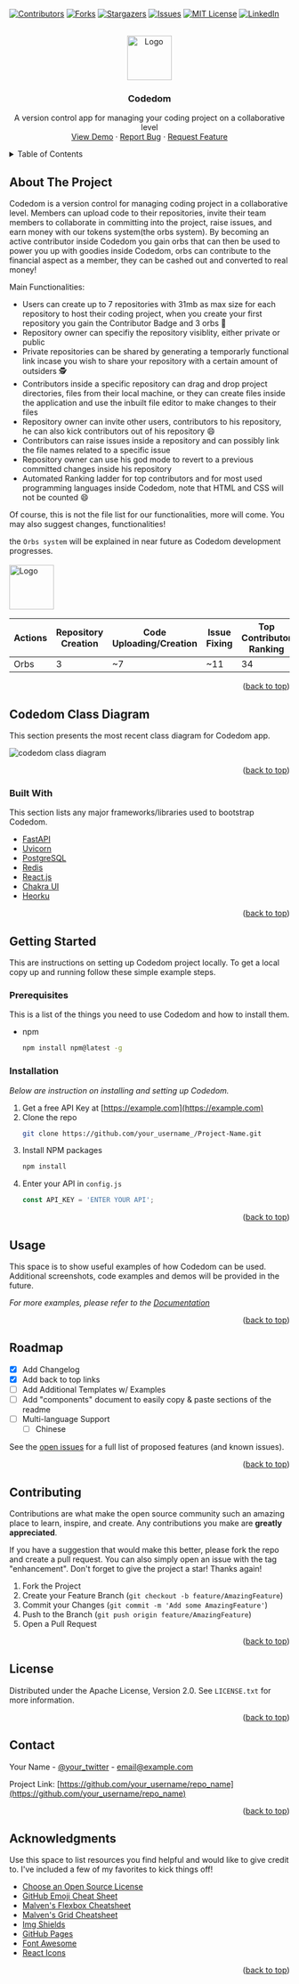 <div id="top"></div>




<!-- PROJECT SHIELDS -->
[![Contributors][contributors-shield]][contributors-url]
[![Forks][forks-shield]][forks-url]
[![Stargazers][stars-shield]][stars-url]
[![Issues][issues-shield]][issues-url]
[![MIT License][license-shield]][license-url]
[![LinkedIn][linkedin-shield]][linkedin-url]



<!-- PROJECT LOGO -->
<br />
<div align="center">
  <a href="https://github.com/othneildrew/Best-README-Template">
    <img src="https://i.ibb.co/JkM2vPx/image-removebg-preview.png" alt="Logo" width="80" height="80">
  </a>

  <h3 align="center">Codedom</h3>

  <p align="center">
    A version control app for managing your coding project on a collaborative level
    <br />
    <a href="https://github.com">View Demo</a>
    ·
    <a href="https://github.com">Report Bug</a>
    ·
    <a href="https://github.com">Request Feature</a>
  </p>
</div>



<!-- TABLE OF CONTENTS -->
<details>
  <summary>Table of Contents</summary>
  <ol>
    <li>
      <a href="#about-the-project">About The Project</a>
      <ul>
        <li><a href="#codedom-class-diagram">Codedom Class Diagram</a></li>
      </ul>
      <ul>
        <li><a href="#built-with">Built With</a></li>
      </ul>
    </li>
    <li>
      <a href="#getting-started">Getting Started</a>
      <ul>
        <li><a href="#prerequisites">Prerequisites</a></li>
        <li><a href="#installation">Installation</a></li>
      </ul>
    </li>
    <li><a href="#usage">Usage</a></li>
    <li><a href="#roadmap">Roadmap</a></li>
    <li><a href="#contributing">Contributing</a></li>
    <li><a href="#license">License</a></li>
    <li><a href="#contact">Contact</a></li>
    <li><a href="#acknowledgments">Acknowledgments</a></li>
  </ol>
</details>



<!-- ABOUT THE PROJECT -->
## About The Project

<!-- [![Product Name Screen Shot][product-screenshot]](https://example.com) -->
Codedom is a version control for managing coding project in a collaborative level. Members can upload code to their repositories, invite their team members to collaborate in committing into the project, raise issues, and earn money with our tokens system(the orbs system). By becoming an active contributor inside Codedom you gain orbs that can then be used to power you up with goodies inside Codedom, orbs can contribute to the financial aspect as a member, they can be cashed out and converted to real money!  

Main Functionalities:
* Users can create up to 7 repositories with 31mb as max size for each repository to host their coding project, when you create your first repository you gain the Contributor Badge and 3 orbs :1st_place_medal:
* Repository owner can specifiy the repository visiblity, either private or public
* Private repositories can be shared by generating a temporarly functional link incase you wish to share your repository with a certain amount of outsiders :detective: 
* Contributors inside a specific repository can drag and drop project directories, files from their local machine, or they can create files inside the application and use the inbuilt file editor to make changes to their files
* Repository owner can invite other users, contributors to his repository, he can also kick contributors out of his repository :smile:
* Contributors can raise issues inside a repository and can possibly link the file names related to a specific issue  
* Repository owner can use his god mode to revert to a previous committed changes inside his repository
* Automated Ranking ladder for top contributors and for most used programming languages inside Codedom, note that HTML and CSS will not be counted :smile:

Of course, this is not the file list for our functionalities, more will come. You may also suggest changes, functionalities!

the `Orbs system` will be explained in near future as Codedom development progresses.
<br />
<br />
<img src="https://i.ibb.co/rM3x0sn/72809ca40400f990e323d0880ef14cf1-removebg-preview-1.png" alt="Logo" width="80" height="auto">

Actions | Repository Creation | Code Uploading/Creation | Issue Fixing | Top Contributor Ranking  
--- | --- | --- | --- |--- 
Orbs | 3 | ~7 | ~11 | 34 

<p align="right">(<a href="#top">back to top</a>)</p>


## Codedom Class Diagram
This section presents the most recent class diagram for Codedom app.

![codedom class diagram](https://i.ibb.co/RbgHBf6/Version-Control-CD.png)

<p align="right">(<a href="#top">back to top</a>)</p>

### Built With

This section lists any major frameworks/libraries used to bootstrap Codedom.

* [FastAPI](https://fastapi.tiangolo.com/)
* [Uvicorn](https://www.uvicorn.org/)
* [PostgreSQL](https://www.postgresql.org/)
* [Redis](https://redis.io/)
* [React.js](https://reactjs.org/)
* [Chakra UI](https://chakra-ui.com/)
* [Heorku](https://www.heroku.com/)

<p align="right">(<a href="#top">back to top</a>)</p>


<!-- GETTING STARTED -->
## Getting Started

This are instructions on setting up Codedom project locally.
To get a local copy up and running follow these simple example steps.

### Prerequisites

This is a list of the things you need to use Codedom and how to install them.
* npm
  ```sh
  npm install npm@latest -g
  ```

### Installation

_Below are instruction on installing and setting up Codedom._

1. Get a free API Key at [https://example.com](https://example.com)
2. Clone the repo
   ```sh
   git clone https://github.com/your_username_/Project-Name.git
   ```
3. Install NPM packages
   ```sh
   npm install
   ```
4. Enter your API in `config.js`
   ```js
   const API_KEY = 'ENTER YOUR API';
   ```

<p align="right">(<a href="#top">back to top</a>)</p>



<!-- USAGE EXAMPLES -->
## Usage

This space is to show useful examples of how Codedom can be used. Additional screenshots, code examples and demos will be provided in the future. 

_For more examples, please refer to the [Documentation](https://example.com)_

<p align="right">(<a href="#top">back to top</a>)</p>



<!-- ROADMAP -->
## Roadmap

- [x] Add Changelog
- [x] Add back to top links
- [ ] Add Additional Templates w/ Examples
- [ ] Add "components" document to easily copy & paste sections of the readme
- [ ] Multi-language Support
    - [ ] Chinese

See the [open issues](https://github.com/Sedki-ISET-SO/codedom/issues) for a full list of proposed features (and known issues).

<p align="right">(<a href="#top">back to top</a>)</p>



<!-- CONTRIBUTING -->
## Contributing

Contributions are what make the open source community such an amazing place to learn, inspire, and create. Any contributions you make are **greatly appreciated**.

If you have a suggestion that would make this better, please fork the repo and create a pull request. You can also simply open an issue with the tag "enhancement".
Don't forget to give the project a star! Thanks again!

1. Fork the Project
2. Create your Feature Branch (`git checkout -b feature/AmazingFeature`)
3. Commit your Changes (`git commit -m 'Add some AmazingFeature'`)
4. Push to the Branch (`git push origin feature/AmazingFeature`)
5. Open a Pull Request

<p align="right">(<a href="#top">back to top</a>)</p>



<!-- LICENSE -->
## License

Distributed under the Apache License, Version 2.0. See `LICENSE.txt` for more information.

<p align="right">(<a href="#top">back to top</a>)</p>



<!-- CONTACT -->
## Contact

Your Name - [@your_twitter](https://twitter.com/your_username) - email@example.com

Project Link: [https://github.com/your_username/repo_name](https://github.com/your_username/repo_name)

<p align="right">(<a href="#top">back to top</a>)</p>



<!-- ACKNOWLEDGMENTS -->
## Acknowledgments

Use this space to list resources you find helpful and would like to give credit to. I've included a few of my favorites to kick things off!

* [Choose an Open Source License](https://choosealicense.com)
* [GitHub Emoji Cheat Sheet](https://www.webpagefx.com/tools/emoji-cheat-sheet)
* [Malven's Flexbox Cheatsheet](https://flexbox.malven.co/)
* [Malven's Grid Cheatsheet](https://grid.malven.co/)
* [Img Shields](https://shields.io)
* [GitHub Pages](https://pages.github.com)
* [Font Awesome](https://fontawesome.com)
* [React Icons](https://react-icons.github.io/react-icons/search)

<p align="right">(<a href="#top">back to top</a>)</p>



<!-- MARKDOWN LINKS & IMAGES -->
<!-- https://www.markdownguide.org/basic-syntax/#reference-style-links -->
[contributors-shield]: https://img.shields.io/github/contributors/Sedki-ISET-SO/codedom.svg?style=for-the-badge
[contributors-url]: https://github.com/Sedki-ISET-SO/codedom/graphs/contributors
[forks-shield]: https://img.shields.io/github/forks/Sedki-ISET-SO/codedom.svg?style=for-the-badge
[forks-url]: https://github.com/Sedki-ISET-SO/codedom/network/members
[stars-shield]: https://img.shields.io/github/stars/Sedki-ISET-SO/codedom.svg?style=for-the-badge
[stars-url]: https://github.com/Sedki-ISET-SO/codedom/stargazers
[issues-shield]: https://img.shields.io/github/issues/Sedki-ISET-SO/codedom.svg?style=for-the-badge
[issues-url]: https://github.com//Sedki-ISET-SO/codedom/issues
[license-shield]: https://img.shields.io/github/license/Sedki-ISET-SO/codedom.svg?style=for-the-badge
[license-url]: https://github.com/Sedki-ISET-SO/codedom/blob/master/LICENSE.txt
[linkedin-shield]: https://img.shields.io/badge/-LinkedIn-black.svg?style=for-the-badge&logo=linkedin&colorB=555
[linkedin-url]: https://linkedin.com/in/codedom
[product-screenshot]: images/screenshot.png
